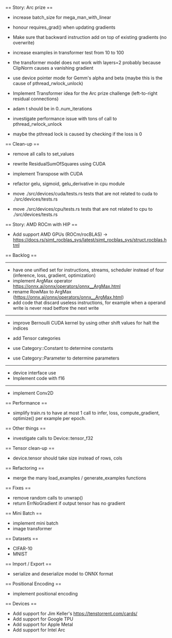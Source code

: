 == Story: Arc prize ==

- increase batch_size for mega_man_with_linear
- honour requires_grad() when updating gradients
- Make sure that backward instruction add on top of existing gradients (no overwrite)
- increase examples in transformer test from 10 to 100
- the transformer model does not work with layers=2 probably because ClipNorm causes a vanishing gradient

- use device pointer mode for Gemm's alpha and beta (maybe this is the cause of pthread_rwlock_unlock)

- Implement Transformer idea for the Arc prize challenge (left-to-right residual connections)

- adam t should be in 0..num_iterations

- investigate performance issue with tons of call to pthread_rwlock_unlock
- maybe the pthread lock is caused by checking if the loss is 0

== Clean-up ==

- remove all calls to set_values
- rewrite ResidualSumOfSquares using CUDA
- implement Transpose with CUDA

- refactor gelu, sigmoid, gelu_derivative in cpu module
- move ./src/devices/cuda/tests.rs tests that are not related to cuda to ./src/devices/tests.rs
- move ./src/devices/cpu/tests.rs tests that are not related to cpu to ./src/devices/tests.rs

== Story: AMD ROCm with HIP ==

- Add support AMD GPUs (ROCm/rocBLAS) -> https://docs.rs/simt_rocblas_sys/latest/simt_rocblas_sys/struct.rocblas.html

== Backlog ==

---------------

- have one unified set for instructions, streams, scheduler instead of four (inference, loss, gradient, optimization)
- implement ArgMax operator https://onnx.ai/onnx/operators/onnx__ArgMax.html
- rename RowMax to ArgMax (https://onnx.ai/onnx/operators/onnx__ArgMax.html)
- add code that discard useless instructions, for example when a operand write is never read betfore the next write

---------------

- improve Bernoulli CUDA kernel by using other shift values for halt the indices

- add Tensor categories
- use Category::Constant to determine constants
- use Category::Parameter to determine parameters

---------------

- device interface use <T>
- Implement code with f16

---------------------

- implement Conv2D

== Performance ==

- simplify train.rs to have at most 1 call to infer, loss, compute_gradient, optimize() per example per epoch.


== Other things ==

- investigate calls to Device::tensor_f32

== Tensor clean-up ==

- device.tensor should take size instead of rows, cols

== Refactoring ==

- merge the many load_examples / generate_examples functions

== Fixes ==

- remove random calls to unwrap()
- return ErrNoGradient if output tensor has no gradient

== Mini Batch ==

- implement mini batch
- image transformer

== Datasets ==

- CIFAR-10
- MNIST

== Import / Export ==

- serialize and deserialize model to ONNX format

== Positional Encoding ==

- implement positional encoding

== Devices ==

- Add support for Jim Keller's https://tenstorrent.com/cards/
- Add support for Google TPU
- Add support for Apple Metal
- Add support for Intel Arc
